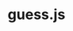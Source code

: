 ---
codehost: https://github.com/https://github.com/guess-js/guess
guide: https://github.com/guess-js/media/tree/master/optimized
logohandle: guess-js
sort: guessjs
title: guess.js
website: https://guess-js.github.io/
---